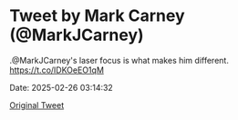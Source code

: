 # Tweet by Mark Carney (@MarkJCarney)

.@MarkJCarney's laser focus is what makes him different. https://t.co/IDKOeEO1qM

Date: 2025-02-26 03:14:32

[Original Tweet](https://x.com/MarkJCarney/status/1894586821293518880)
